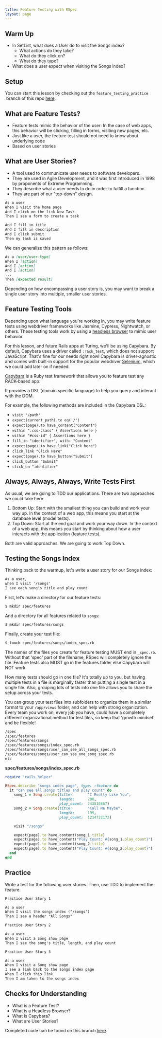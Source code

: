 ```yaml
---
title: Feature Testing with RSpec
layout: page
---
```


## Warm Up

- In SetList, what does a User do to visit the Songs index?
    - What actions do they take?
    - What do they click on?
    - What do they type?
- What does a user expect when visiting the Songs index?

## Setup

You can start this lesson by checking out the `feature_testing_practice`
 branch of this repo [here](https://github.com/turingschool-examples/set-list-7/tree/feature-testing-practice).

## What are Feature Tests?

- Feature tests mimic the behavior of the user: In the case of web apps, this behavior will be clicking, filling in forms, visiting new pages, etc.
- Just like a user, the feature test should not need to know about underlying code
- Based on user stories

## What are User Stories?

- A tool used to communicate user needs to software developers.
- They are used in Agile Development, and it was first introduced in 1998 by proponents of Extreme Programming.
- They describe what a user needs to do in order to fulfill a function.
- They are part of our "top-down" design.

```markdown
As a user
When I visit the home page
And I click on the link New Task
Then I see a form to create a task

And I fill in title
And I fill in description
And I click submit
Then my task is saved
```

We can generalize this pattern as follows:

```markdown
As a [user/user-type]
When I [action]
And I [action]
And I [action]
...
Then [expected result]
```

Depending on how encompassing a user story is, you may want to break a single user story into multiple, smaller user stories.

## Feature Testing Tools

Depending upon what language you're working in, you may write feature tests using webdriver frameworks like Jasmine, Cypress, Nightwatch, or others. These testing tools work by using a [headless browser](https://en.wikipedia.org/wiki/Headless_browser) to mimic user behavior.

For this lesson, and future Rails apps at Turing, we'll be using Capybara. By default, Capybara uses a driver called `:rack_test`, which does not support JavaScript. That's fine for our needs right now! Capybara is driver-agnostic and comes with built-in support for the popular webdriver [Selenium](https://github.com/SeleniumHQ/selenium), which we could add later on if needed.

[Capybara](https://github.com/teamcapybara/capybara#using-capybara-with-rspec) is a Ruby test framework that allows you to feature test any RACK-based app.

It provides a DSL (domain specific language) to help you query and interact with the DOM.

For example, the following methods are included in the Capybara DSL:

- `visit '/path'`
- `expect(current_path).to eq('/')`
- `expect(page).to have_content("Content")`
- `within ".css-class" { Assertions here }`
- `within "#css-id" { Assertions here }`
- `fill_in "identifier", with: "Content"`
- `expect(page).to have_link("Click here")`
- `click_link "Click Here"`
- `expect(page).to have_button("Submit")`
- `click_button "Submit"`
- `click_on "identifier"`

## Always, Always, Always, Write Tests First

As usual, we are going to TDD our applications. There are two approaches we could take here:

1. Bottom Up: Start with the smallest thing you can build and work your way up. In the context of a web app, this means you start at the database level (model tests).
2. Top Down: Start at the end goal and work your way down. In the context of a web app, this means you start by thinking about how a user interacts with the application (feature tests).

Both are valid approaches. We are going to work Top Down.

## Testing the Songs Index

Thinking back to the warmup, let's write a user story for our Songs index:

```markdown
As a user,
when I visit '/songs'
I see each song's title and play count
```

First, let’s make a directory for our feature tests:

```bash
$ mkdir spec/features
```

And a directory for all features related to `songs`: 

```bash
$ mkdir spec/features/songs
```

Finally, create your test file: 

```bash
$ touch spec/features/songs/index_spec.rb
```

The names of the files you create for feature testing MUST end in `_spec.rb`. Without that 'spec' part of the filename, RSpec will completely ignore the file. Feature tests also MUST go in the features folder else Capybara will NOT work.

How many tests should go in one file? It's totally up to you, but having multiple tests in a file is marginally faster than putting a single test in a single file. Also, grouping lots of tests into one file allows you to share the setup across your tests.

You can group your test files into subfolders to organize them in a similar format to your `/app/views` folder, and can help with strong organization. Every team you work on, every job you have, could have a completely different organizational method for test files, so keep that 'growth mindset' and be flexible!

```markdown
/spec
/spec/features
/spec/features/songs
/spec/features/songs/index_spec.rb
/spec/features/songs/user_can_see_all_songs_spec.rb
/spec/features/songs/user_can_see_one_song_spec.rb
etc
```

**spec/features/songs/index_spec.rb**

```ruby
require 'rails_helper'

RSpec.describe "songs index page", type: :feature do
  it "can see all songs titles and play count" do
    song_1 = Song.create(title:       "I Really Like You",
                         length:      208,
                         play_count:  243810867)
    song_2 = Song.create(title:       "Call Me Maybe",
                         length:      199,
                         play_count:  1214722172)

    visit "/songs"

    expect(page).to have_content(song_1.title)
    expect(page).to have_content("Play Count: #{song_1.play_count}")
    expect(page).to have_content(song_2.title)
    expect(page).to have_content("Play Count: #{song_2.play_count}")
  end
end
```

## Practice

Write a test for the following user stories. Then, use TDD to implement the feature.

```markdown
Practice User Story 1

As a user
When I visit the songs index ("/songs")
Then I see a header "All Songs"
```

```markdown
Practice User Story 2

As a user
When I visit a Song show page
Then I see the song's title, length, and play count
```

```markdown
Practice User Story 3

As a user
When I visit a Song show page
I see a link back to the songs index page
When I click this link
Then I am taken to the songs index
```

## Checks for Understanding

- What is a Feature Test?
- What is a Headless Browser?
- What is Capybara?
- What are User Stories?

Completed code can be found on this branch [here](https://github.com/turingschool-examples/set-list-7/tree/feature-testing-complete).